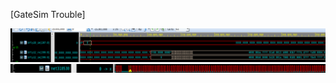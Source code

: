 [GateSim Trouble]

<img src="/History/img/img158.png" width=1000> 

<img src="/History/img/img159.png" width=1000> 